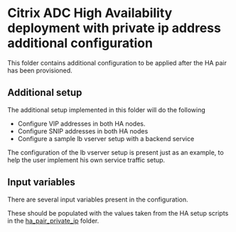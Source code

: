 # Citrix ADC High Availability deployment with private ip address additional configuration

This folder contains additional configuration to be
applied after the HA pair has been provisioned.

## Additional setup

The additional setup implemented in this folder will
do the following

* Configure VIP addresses in both HA nodes.
* Configure SNIP addresses in both HA nodes
* Configure a sample lb vserver setup with a backend service

The configuration of the lb vserver setup is present
just as an example, to help the user implement his own
service traffic setup.

## Input variables

There are several input variables present in the configuration.

These should be populated with the values taken from the
HA setup scripts in the [ha_pair_private_ip](../ha_pair_private_ip) folder.
